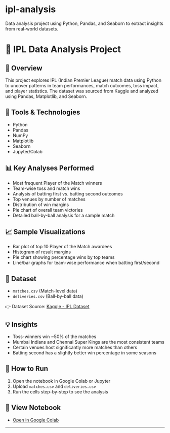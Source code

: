 # ipl-analysis
Data analysis project using Python, Pandas, and Seaborn to extract insights from real-world datasets.
# 🏏 IPL Data Analysis Project

## 📌 Overview
This project explores IPL (Indian Premier League) match data using Python to uncover patterns in team performances, match outcomes, toss impact, and player statistics. The dataset was sourced from Kaggle and analyzed using Pandas, Matplotlib, and Seaborn.

## 🧰 Tools & Technologies
- Python
- Pandas
- NumPy
- Matplotlib
- Seaborn
- Jupyter/Colab

## 📊 Key Analyses Performed
- Most frequent Player of the Match winners
- Team-wise toss and match wins
- Analysis of batting first vs. batting second outcomes
- Top venues by number of matches
- Distribution of win margins
- Pie chart of overall team victories
- Detailed ball-by-ball analysis for a sample match

## 📈 Sample Visualizations
- Bar plot of top 10 Player of the Match awardees
- Histogram of result margins
- Pie chart showing percentage wins by top teams
- Line/bar graphs for team-wise performance when batting first/second

## 📂 Dataset
- `matches.csv` (Match-level data)
- `deliveries.csv` (Ball-by-ball data)

👉 Dataset Source: [Kaggle - IPL Dataset](https://www.kaggle.com/datasets/patrickb1912/ipl-complete-dataset-20082020)

## 💡 Insights
- Toss-winners win ~50% of the matches
- Mumbai Indians and Chennai Super Kings are the most consistent teams
- Certain venues host significantly more matches than others
- Batting second has a slightly better win percentage in some seasons

## 🚀 How to Run
1. Open the notebook in Google Colab or Jupyter
2. Upload `matches.csv` and `deliveries.csv`
3. Run the cells step-by-step to see the analysis

## 📎 View Notebook
- [Open in Google Colab](https://colab.research.google.com/drive/1ZKcE9D4owElRnaKseI19G5giDgB6sSK3#scrollTo=8--GJVHFBjkQ)

---

